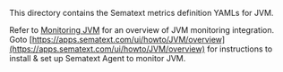 This directory contains the Sematext metrics definition YAMLs for JVM.

Refer to [Monitoring JVM](https://sematext.com/docs/integration/jvm/) for an overview of 
JVM monitoring integration. Goto [https://apps.sematext.com/ui/howto/JVM/overview](https://apps.sematext.com/ui/howto/JVM/overview) for instructions to install & set up Sematext Agent to monitor JVM.